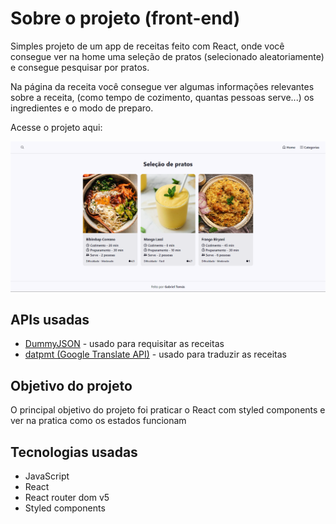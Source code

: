 # Sobre o projeto (front-end)
Simples projeto de um app de receitas feito com React, onde você consegue ver na home uma seleção de pratos (selecionado aleatoriamente) e consegue pesquisar por pratos.

Na página da receita você consegue ver algumas informações relevantes sobre a receita, (como tempo de cozimento, quantas pessoas serve...) os ingredientes e o modo de preparo.

Acesse o projeto aqui:

![home page](https://github.com/gabriel-tomas/recipe-app/blob/master/public/imgs/recipe-app.png?raw=true)

## APIs usadas
- [DummyJSON](https://dummyjson.com) - usado para requisitar as receitas
- [datpmt (Google Translate API)](https://api.datpmt.com/) - usado para traduzir as receitas

## Objetivo do projeto
O principal objetivo do projeto foi praticar o React com styled components e ver na pratica como os estados funcionam

## Tecnologias usadas
- JavaScript
- React
- React router dom v5
- Styled components
